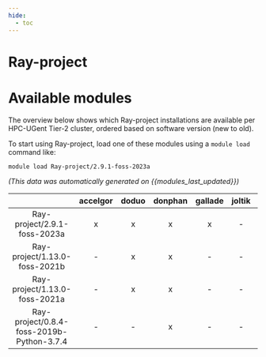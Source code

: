 ```yaml
---
hide:
  - toc
---
```


Ray-project
===========

# Available modules


The overview below shows which Ray-project installations are available per HPC-UGent Tier-2 cluster, ordered based on software version (new to old).

To start using Ray-project, load one of these modules using a `module load` command like:

```shell
module load Ray-project/2.9.1-foss-2023a
```

*(This data was automatically generated on {{modules_last_updated}})*  

| |accelgor|doduo|donphan|gallade|joltik|shinx|skitty|
| :---: | :---: | :---: | :---: | :---: | :---: | :---: | :---: |
|Ray-project/2.9.1-foss-2023a|x|x|x|x|-|x|x|
|Ray-project/1.13.0-foss-2021b|-|x|x|-|-|-|-|
|Ray-project/1.13.0-foss-2021a|-|x|x|-|-|-|-|
|Ray-project/0.8.4-foss-2019b-Python-3.7.4|-|-|x|-|-|-|-|
